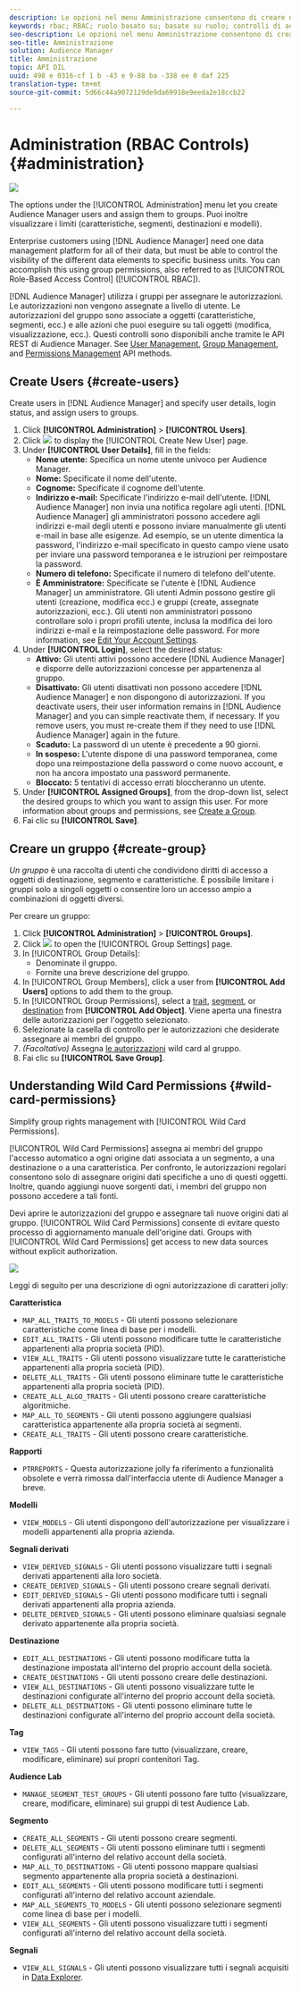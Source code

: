 ```yaml
---
description: Le opzioni nel menu Amministrazione consentono di creare utenti di Audience Manager e assegnarli ai gruppi. Puoi inoltre visualizzare i limiti (caratteristiche, segmenti, destinazioni e modelli).
keywords: rbac; RBAC; ruolo basato su; basate su ruolo; controlli di accesso basati su ruolo
seo-description: Le opzioni nel menu Amministrazione consentono di creare utenti di Audience Manager e assegnarli ai gruppi. Puoi inoltre visualizzare i limiti (caratteristiche, segmenti, destinazioni e modelli).
seo-title: Amministrazione
solution: Audience Manager
title: Amministrazione
topic: API DIL
uuid: 498 e 0316-cf 1 b -43 e 9-88 ba -338 ee 0 daf 225
translation-type: tm+mt
source-git-commit: 5d66c44a9072129de9da69918e9eeda2e18ccb22

---
```



# Administration (RBAC Controls) {#administration}

![](assets/rbac-controls.png)

The options under the [!UICONTROL Administration] menu let you create Audience Manager users and assign them to groups. Puoi inoltre visualizzare i limiti (caratteristiche, segmenti, destinazioni e modelli).

Enterprise customers using [!DNL Audience Manager] need one data management platform for all of their data, but must be able to control the visibility of the different data elements to specific business units. You can accomplish this using group permissions, also referred to as [!UICONTROL Role-Based Access Control] ([!UICONTROL RBAC]).

[!DNL Audience Manager] utilizza i gruppi per assegnare le autorizzazioni. Le autorizzazioni non vengono assegnate a livello di utente. Le autorizzazioni del gruppo sono associate a oggetti (caratteristiche, segmenti, ecc.) e alle azioni che puoi eseguire su tali oggetti (modifica, visualizzazione, ecc.). Questi controlli sono disponibili anche tramite le API REST di Audience Manager. See [User Management](/help/using/api/rest-api-main/aam-api-user-group-permission/aam-api-user.md), [Group Management](/help/using/api/rest-api-main/aam-api-user-group-permission/aam-api-group.md), and [Permissions Management](/help/using/api/rest-api-main/aam-api-user-group-permission/aam-api-permissions.md) API methods.

## Create Users {#create-users}

<!-- t_create_users.xml -->

Create users in [!DNL Audience Manager] and specify user details, login status, and assign users to groups.

1. Click **[!UICONTROL Administration]** &gt; **[!UICONTROL Users]**.
1. Click ![](assets/icon_add.png) to display the [!UICONTROL Create New User] page.
1. Under **[!UICONTROL User Details]**, fill in the fields:
   * **Nome utente:** Specifica un nome utente univoco per Audience Manager.
   * **Nome:** Specificate il nome dell'utente.
   * **Cognome:** Specificate il cognome dell'utente.
   * **Indirizzo e-mail:** Specificate l'indirizzo e-mail dell'utente. [!DNL Audience Manager] non invia una notifica regolare agli utenti. [!DNL Audience Manager] gli amministratori possono accedere agli indirizzi e-mail degli utenti e possono inviare manualmente gli utenti e-mail in base alle esigenze. Ad esempio, se un utente dimentica la password, l'indirizzo e-mail specificato in questo campo viene usato per inviare una password temporanea e le istruzioni per reimpostare la password.
   * **Numero di telefono:** Specificate il numero di telefono dell'utente.
   * **È Amministratore:** Specificate se l'utente è [!DNL Audience Manager] un amministratore. Gli utenti Admin possono gestire gli utenti (creazione, modifica ecc.) e gruppi (create, assegnate autorizzazioni, ecc.). Gli utenti non amministratori possono controllare solo i propri profili utente, inclusa la modifica dei loro indirizzi e-mail e la reimpostazione delle password. For more information, see [Edit Your Account Settings](../../features/administration/edit-account-settings.md).
1. Under **[!UICONTROL Login]**, select the desired status:
   * **Attivo:** Gli utenti attivi possono accedere [!DNL Audience Manager] e disporre delle autorizzazioni concesse per appartenenza al gruppo.
   * **Disattivato:** Gli utenti disattivati non possono accedere [!DNL Audience Manager] e non dispongono di autorizzazioni. If you deactivate users, their user information remains in [!DNL Audience Manager] and you can simple reactivate them, if necessary. If you remove users, you must re-create them if they need to use [!DNL Audience Manager] again in the future.
   * **Scaduto:** La password di un utente è precedente a 90 giorni.
   * **In sospeso:** L'utente dispone di una password temporanea, come dopo una reimpostazione della password o come nuovo account, e non ha ancora impostato una password permanente.
   * **Bloccato:** 5 tentativi di accesso errati bloccheranno un utente.
1. Under **[!UICONTROL Assigned Groups]**, from the drop-down list, select the desired groups to which you want to assign this user.
For more information about groups and permissions, see [Create a Group](../../features/administration/administration-overview.md#create-group).
1. Fai clic su **[!UICONTROL Save]**.

## Creare un gruppo {#create-group}

*Un gruppo* è una raccolta di utenti che condividono diritti di accesso a oggetti di destinazione, segmento e caratteristiche. È possibile limitare i gruppi solo a singoli oggetti o consentire loro un accesso ampio a combinazioni di oggetti diversi.

<!-- t_create_groups.xml -->

Per creare un gruppo:

1. Click **[!UICONTROL Administration]** &gt; **[!UICONTROL Groups]**.
1. Click  ![](assets/icon_add.png) to open the [!UICONTROL Group Settings] page.
1. In [!UICONTROL Group Details]:
   * Denominate il gruppo.
   * Fornite una breve descrizione del gruppo.
1. In [!UICONTROL Group Members], click a user from **[!UICONTROL Add Users]** options to add them to the group.
1. In [!UICONTROL Group Permissions], select a [trait](../../features/traits/trait-details-page.md), [segment](../../features/segments/segments-purpose.md), or [destination](../../features/destinations/destinations.md) from **[!UICONTROL Add Object]**.
Viene aperta una finestra delle autorizzazioni per l'oggetto selezionato.
1. Selezionate la casella di controllo per le autorizzazioni che desiderate assegnare ai membri del gruppo.
1. *(Facoltativo)* Assegna [le autorizzazioni](../../features/administration/administration-overview.md#wild-card-permissions) wild card al gruppo.
1. Fai clic su **[!UICONTROL Save Group]**.

## Understanding Wild Card Permissions {#wild-card-permissions}

Simplify group rights management with [!UICONTROL Wild Card Permissions].

<!-- c_wildcard_permissions.xml -->

[!UICONTROL Wild Card Permissions] assegna ai membri del gruppo l'accesso automatico a ogni origine dati associata a un segmento, a una destinazione o a una caratteristica. Per confronto, le autorizzazioni regolari consentono solo di assegnare origini dati specifiche a uno di questi oggetti. Inoltre, quando aggiungi nuove sorgenti dati, i membri del gruppo non possono accedere a tali fonti.

Devi aprire le autorizzazioni del gruppo e assegnare tali nuove origini dati al gruppo. [!UICONTROL Wild Card Permissions] consente di evitare questo processo di aggiornamento manuale dell'origine dati. Groups with [!UICONTROL Wild Card Permissions] get access to new data sources without explicit authorization.

![](assets/wild-card.png)

Leggi di seguito per una descrizione di ogni autorizzazione di caratteri jolly:

**Caratteristica**

* `MAP_ALL_TRAITS_TO_MODELS` - Gli utenti possono selezionare caratteristiche come linea di base per i modelli.
* `EDIT_ALL_TRAITS` - Gli utenti possono modificare tutte le caratteristiche appartenenti alla propria società (PID).
* `VIEW_ALL_TRAITS` - Gli utenti possono visualizzare tutte le caratteristiche appartenenti alla propria società (PID).
* `DELETE_ALL_TRAITS` - Gli utenti possono eliminare tutte le caratteristiche appartenenti alla propria società (PID).
* `CREATE_ALL_ALGO_TRAITS` - Gli utenti possono creare caratteristiche algoritmiche.
* `MAP_ALL_TO_SEGMENTS` - Gli utenti possono aggiungere qualsiasi caratteristica appartenente alla propria società ai segmenti.
* `CREATE_ALL_TRAITS` - Gli utenti possono creare caratteristiche.

**Rapporti**

* `PTRREPORTS` - Questa autorizzazione jolly fa riferimento a funzionalità obsolete e verrà rimossa dall'interfaccia utente di Audience Manager a breve.

**Modelli**

* `VIEW_MODELS` - Gli utenti dispongono dell'autorizzazione per visualizzare i modelli appartenenti alla propria azienda.

**Segnali derivati**

* `VIEW_DERIVED_SIGNALS` - Gli utenti possono visualizzare tutti i segnali derivati appartenenti alla loro società.
* `CREATE_DERIVED_SIGNALS` - Gli utenti possono creare segnali derivati.
* `EDIT_DERIVED_SIGNALS` - Gli utenti possono modificare tutti i segnali derivati appartenenti alla propria azienda.
* `DELETE_DERIVED_SIGNALS` - Gli utenti possono eliminare qualsiasi segnale derivato appartenente alla propria società.

**Destinazione**

* `EDIT_ALL_DESTINATIONS` - Gli utenti possono modificare tutta la destinazione impostata all'interno del proprio account della società.
* `CREATE_DESTINATIONS` - Gli utenti possono creare delle destinazioni.
* `VIEW_ALL_DESTINATIONS` - Gli utenti possono visualizzare tutte le destinazioni configurate all'interno del proprio account della società.
* `DELETE_ALL_DESTINATIONS` - Gli utenti possono eliminare tutte le destinazioni configurate all'interno del proprio account della società.

**Tag**

* `VIEW_TAGS` - Gli utenti possono fare tutto (visualizzare, creare, modificare, eliminare) sui propri contenitori Tag.

**Audience Lab**

* `MANAGE_SEGMENT_TEST_GROUPS` - Gli utenti possono fare tutto (visualizzare, creare, modificare, eliminare) sui gruppi di test Audience Lab.

**Segmento**

* `CREATE_ALL_SEGMENTS` - Gli utenti possono creare segmenti.
* `DELETE_ALL_SEGMENTS` - Gli utenti possono eliminare tutti i segmenti configurati all'interno del relativo account della società.
* `MAP_ALL_TO_DESTINATIONS` - Gli utenti possono mappare qualsiasi segmento appartenente alla propria società a destinazioni.
* `EDIT_ALL_SEGMENTS` - Gli utenti possono modificare tutti i segmenti configurati all'interno del relativo account aziendale.
* `MAP_ALL_SEGMENTS_TO_MODELS` - Gli utenti possono selezionare segmenti come linea di base per i modelli.
* `VIEW_ALL_SEGMENTS` - Gli utenti possono visualizzare tutti i segmenti configurati all'interno del relativo account della società.

**Segnali**

* `VIEW_ALL_SIGNALS` - Gli utenti possono visualizzare tutti i segnali acquisiti in [Data Explorer](/help/using/features/data-explorer/data-explorer-overview.md).